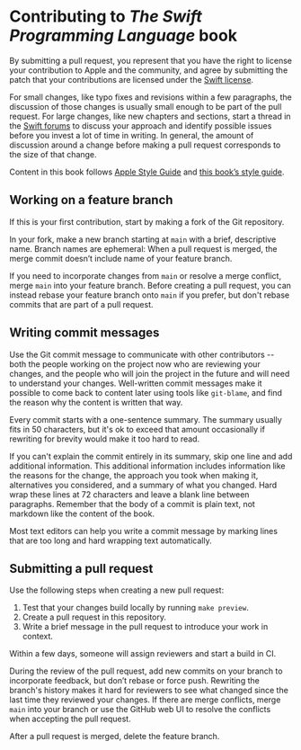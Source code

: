 # Contributing to *The Swift Programming Language* book

By submitting a pull request,
you represent that you have the right to license your contribution
to Apple and the community,
and agree by submitting the patch
that your contributions are licensed under
the [Swift license](https://swift.org/LICENSE.txt).

For small changes,
like typo fixes and revisions within a few paragraphs,
the discussion of those changes is usually small enough
to be part of the pull request.
For large changes,
like new chapters and sections,
start a thread in the [Swift forums][forum]
to discuss your approach and identify possible issues
before you invest a lot of time in writing.
In general,
the amount of discussion around a change before making a pull request
corresponds to the size of that change.

Content in this book follows [Apple Style Guide][asg]
and [this book’s style guide][tspl-style].

[asg]: https://help.apple.com/applestyleguide/
[forum]: https://forums.swift.org/c/development/swift-docc/80
[tspl-style]: /Style.md

## Working on a feature branch

If this is your first contribution,
start by making a fork of the Git repository.

In your fork,
make a new branch starting at `main`
with a brief, descriptive name.
Branch names are ephemeral:
When a pull request is merged,
the merge commit doesn’t include name of your feature branch.

If you need to incorporate changes from `main` or resolve a merge conflict,
merge `main` into your feature branch.
Before creating a pull request,
you can instead rebase your feature branch onto `main` if you prefer,
but don't rebase commits that are part of a pull request.

## Writing commit messages

Use the Git commit message to communicate with other contributors --
both the people working on the project now
who are reviewing your changes,
and the people who will join the project in the future
and will need to understand your changes.
Well-written commit messages make it possible
to come back to content later using tools like `git-blame`,
and find the reason why the content is written that way.

Every commit starts with a one-sentence summary.
The summary usually fits in 50 characters,
but it's ok to exceed that amount occasionally
if rewriting for brevity would make it too hard to read.

If you can't explain the commit entirely in its summary,
skip one line and add additional information.
This additional information includes information like
the reasons for the change,
the approach you took when making it,
alternatives you considered,
and a summary of what you changed.
Hard wrap these lines at 72 characters
and leave a blank line between paragraphs.
Remember that the body of a commit is plain text,
not markdown like the content of the book.

Most text editors can help you write a commit message
by marking lines that are too long
and hard wrapping text automatically.

## Submitting a pull request

Use the following steps when creating a new pull request:

1. Test that your changes build locally by running `make preview`.
2. Create a pull request in this repository.
3. Write a brief message in the pull request to introduce your work in context.

Within a few days,
someone will assign reviewers and start a build in CI.

During the review of the pull request,
add new commits on your branch to incorporate feedback,
but don’t rebase or force push.
Rewriting the branch's history
makes it hard for reviewers to see
what changed since the last time they reviewed your changes.
If there are merge conflicts,
merge `main` into your branch or use the GitHub web UI
to resolve the conflicts when accepting the pull request.

After a pull request is merged, delete the feature branch.
